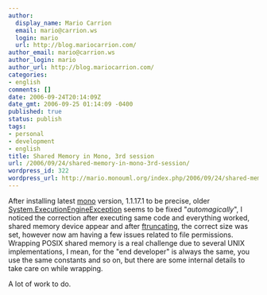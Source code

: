 ```yaml
---
author:
  display_name: Mario Carrion
  email: mario@carrion.ws
  login: mario
  url: http://blog.mariocarrion.com/
author_email: mario@carrion.ws
author_login: mario
author_url: http://blog.mariocarrion.com/
categories:
- english
comments: []
date: 2006-09-24T20:14:09Z
date_gmt: 2006-09-25 01:14:09 -0400
published: true
status: publish
tags:
- personal
- development
- english
title: Shared Memory in Mono, 3rd session
url: /2006/09/24/shared-memory-in-mono-3rd-session/
wordpress_id: 322
wordpress_url: http://mario.monouml.org/index.php/2006/09/24/shared-memory-in-mono-3rd-session/
---
```


<p>After installing latest <a href="http://www.mono-project.com">mono</a> version, 1.1.17.1 to be precise, older <a href="http://mario.monouml.org/index.php/2006/09/16/systemexecutionengineexception">System.ExecutionEngineException</a> seems to be fixed "<em>automagically</em>", I noticed the correction after executing same code and everything worked, shared memory device appear and after <a href="http://www.opengroup.org/onlinepubs/000095399/functions/ftruncate.html">ftruncating</a>, the correct size was set, however now am having a few issues related to file permissions. Wrapping POSIX shared memory is a real challenge due to several UNIX implementations, I mean, for the "end developer" is always the same, you use the same constants and so on, but there are some internal details to take care on while wrapping.</p>
<p>A lot of work to do.</p>
